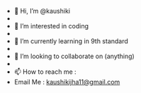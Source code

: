 - 👋 Hi, I’m @kaushiki
- 
- 👀 I’m interested in coding
- 
- 🌱 I’m currently learning in 9th standard
- 
- 💞️ I’m looking to collaborate on (anything)
- 
- 📫 How to reach me :
- Email Me : kaushikijha11@gmail.com

<!---
schoolstudies/schoolstudies is a ✨ special ✨ repository because its `README.md` (this file) appears on your GitHub profile.
You can click the Preview link to take a look at your changes.
--->
